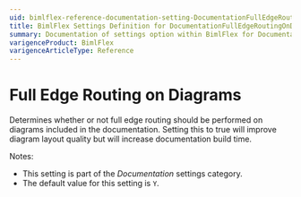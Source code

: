 ```yaml
---
uid: bimlflex-reference-documentation-setting-DocumentationFullEdgeRoutingOnDiagrams
title: BimlFlex Settings Definition for DocumentationFullEdgeRoutingOnDiagrams
summary: Documentation of settings option within BimlFlex for DocumentationFullEdgeRoutingOnDiagrams
varigenceProduct: BimlFlex
varigenceArticleType: Reference
---
```


# Full Edge Routing on Diagrams

Determines whether or not full edge routing should be performed on diagrams included in the documentation. Setting this to true will improve diagram layout quality but will increase documentation build time.

Notes:

* This setting is part of the *Documentation* settings category.
* The default value for this setting is `Y`.